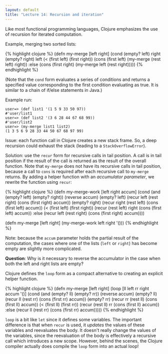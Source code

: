 ```yaml
---
layout: default
title: "Lecture 14: Recursion and iteration"
---
```


Like most functional programming languages, Clojure emphasizes the use of recursion for iterated computation.

Example, merging two sorted lists:

{% highlight clojure %}
(defn my-merge [left right]
  (cond
    (empty? left) right
    (empty? right) left
    (< (first left) (first right)) (cons (first left) (my-merge (rest left) right))
    :else (cons (first right) (my-merge left (rest right)))))
{% endhighlight %}

(Note that the `cond` form evaluates a series of conditions and returns a specified value corresponding to the first condition evaluating as true.  It is similar to a chain of if/else statements in Java.)

Example run:

    user=> (def list1 '(1 5 9 33 50 97))
    #'user/list1
    user=> (def list2 '(3 6 28 44 67 68 99))
    #'user/list2
    user=> (my-merge list1 list2)
    (1 3 5 6 9 28 33 44 50 67 68 97 99)

Issue: each function call in Clojure creates a new stack frame.  So, a deep recursion could exhaust the stack (leading to a `StackOverflowError`).

Solution: use the `recur` form for recursive calls in tail position.  A call is in tail position if the result of the call is returned as the result of the overall function.  Note that `my-merge` does not have its recursive calls in tail position, because a call to `cons` is required after each recursive call to `my-merge` returns.  By adding a helper function with an  *accumulator parameter*, we rewrite the function using `recur`:

{% highlight clojure %}
(defn my-merge-work [left right accum]
  (cond
    (and (empty? left) (empty? right)) (reverse accum)
    (empty? left) (recur left (rest right) (cons (first right) accum))
    (empty? right) (recur right (rest left) (cons (first left) accum))
    (< (first left) (first right)) (recur (rest left) right (cons (first left) accum))
    :else (recur left (rest right) (cons (first right) accum))))

(defn my-merge [left right]
  (my-merge-work left right '()))
{% endhighlight %}

Note: because the `accum` parameter holds the partial result of the computation, the cases where one of the lists (`left` or `right`) has become empty are slightly more complicated.

**Question**: Why is it necessary to reverse the accumulator in the case when both the left and right lists are empty?

Clojure defines the `loop` form as a compact alternative to creating an explicit helper function.

{% highlight clojure %}
(defn my-merge [left right]
  (loop [ll left
         rr right
         accum '()]
    (cond
      (and (empty? ll) (empty? rr)) (reverse accum)
      (empty? ll) (recur ll (rest rr) (cons (first rr) accum))
      (empty? rr) (recur rr (rest ll) (cons (first ll) accum))
      (< (first ll) (first rr)) (recur (rest ll) rr (cons (first ll) accum))
      :else (recur ll (rest rr) (cons (first rr) accum)))))
{% endhighlight %}

`loop` is a bit like `let` since it defines some variables.  The important difference is that when `recur` is used, it *updates* the values of these variables and reevaluates the body.  It doesn't really change the values of the variables, since the reevaluation of the body is effectively a recursive call which introduces a new scope.  However, behind the scenes, the Clojure compiler actually does compile the `loop` form into an actual loop!

<!-- vim:set wrap: ­-->
<!-- vim:set linebreak: -->
<!-- vim:set nolist: -->
